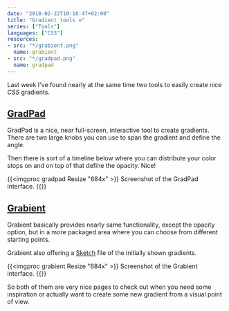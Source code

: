 ```yaml
---
date: "2018-02-22T10:18:47+02:00"
title: "Gradient tools ⚒"
series: ["Tools"]
languages: ["CSS"]
resources:
- src: "*/grabient.png"
  name: grabient
- src: "*/gradpad.png"
  name: gradpad
---
```


Last week I've found nearly at the same time two tools to easily create nice *CSS* gradients.

## [GradPad](http://ourownthing.co.uk/gradpad.html)

GradPad is a nice, near full-screen, interactive tool to create gradients. There are two large knobs you can use to span the gradient and define the angle.

Then there is sort of a timeline below where you can distribute your color stops on and on top of that define the opacity. Nice!

{{<imgproc gradpad Resize "684x" >}}
Screenshot of the GradPad interface.
{{</imgproc>}}

## [Grabient](https://www.grabient.com/)

Grabient basically provides nearly same functionality, except the opacity option, but in a more packaged area where you can choose from different starting points.

Grabient also offering a [Sketch](https://www.sketchapp.com/) file of the initially shown gradients.

{{<imgproc grabient Resize "684x" >}}
Screenshot of the Grabient interface.
{{</imgproc>}}

So both of them are very nice pages to check out when you need some inspiration or actually want to create some new gradient from a visual point of view.

